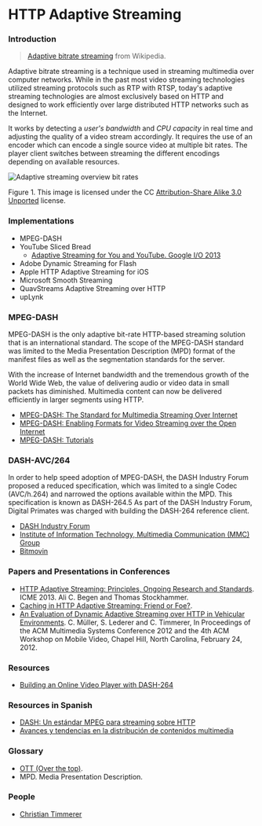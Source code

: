 HTTP Adaptive Streaming
=======================

### Introduction

> [Adaptive bitrate streaming](http://en.wikipedia.org/wiki/Adaptive_bitrate_streaming) from Wikipedia.

Adaptive bitrate streaming is a technique used in streaming multimedia over computer networks. While in the past most video streaming technologies utilized streaming protocols such as RTP with RTSP, today's adaptive streaming technologies are almost exclusively based on HTTP and designed to work efficiently over large distributed HTTP networks such as the Internet.

It works by detecting a *user's bandwidth* and *CPU capacity* in real time and adjusting the quality of a video stream accordingly. It requires the use of an encoder which can encode a single source video at multiple bit rates. The player client switches between streaming the different encodings depending on available resources.

![Adaptive streaming overview bit rates](http://upload.wikimedia.org/wikipedia/commons/thumb/9/99/Adaptive_streaming_overview_bit_rates_2011_07_28.png/800px-Adaptive_streaming_overview_bit_rates_2011_07_28.png)

Figure 1. This image is licensed under the CC [Attribution-Share Alike 3.0 Unported](http://creativecommons.org/licenses/by-sa/3.0/deed.en) license.


### Implementations
  * MPEG-DASH
  * YouTube Sliced Bread 
    * [Adaptive Streaming for You and YouTube. Google I/O 2013](https://developers.google.com/events/io/sessions/328181796)
  * Adobe Dynamic Streaming for Flash
  * Apple HTTP Adaptive Streaming for iOS
  * Microsoft Smooth Streaming
  * QuavStreams Adaptive Streaming over HTTP
  * upLynk

### MPEG-DASH

MPEG-DASH is the only adaptive bit-rate HTTP-based streaming solution that is an international standard.
The scope of the MPEG-DASH standard was limited to the Media Presentation Description (MPD) format of the manifest files as well as the segmentation standards for the server.

With the increase of Internet bandwidth and the tremendous growth of the World Wide Web, the value of delivering audio or video data in small packets has diminished. Multimedia content can now be delivered efficiently in larger segments using HTTP.

* [MPEG-DASH: The Standard for Multimedia Streaming Over Internet](http://mpeg.chiariglione.org/standards/mpeg-dash)
* [MPEG-DASH: Enabling Formats for Video Streaming over the Open Internet](https://tech.ebu.ch/docs/events/webinar043-mpeg-dash/presentations/ebu_mpeg-dash_webinar043.pdf)
* [MPEG-DASH: Tutorials](http://multimediacommunication.blogspot.co.at/2013/09/mpeg-dash-tutorials.html)
 

### DASH-AVC/264

In order to help speed adoption of MPEG-DASH, the DASH Industry Forum proposed a reduced specification, which was limited to a single Codec (AVC/h.264) and narrowed the options available within the MPD. This specification is known as DASH-264.5 As part of the DASH Industry Forum, Digital Primates was charged with building the DASH-264 reference client.

* [DASH Industry Forum](http://dashif.org)
* [Institute of Information Technology, Multimedia Communication (MMC) Group ](http://www-itec.aau.at/dash)
* [Bitmovin](http://www.bitmovin.net)

### Papers and Presentations in Conferences
* [HTTP Adaptive Streaming: Principles, Ongoing Research and Standards](http://www.employees.org/~acbegen/files/HAS_Tutorial_ICME_2013_Begen_Stockhammer.pdf). ICME 2013. Ali C. Begen and  Thomas Stockhammer.
* [Caching in HTTP Adaptive Streaming: Friend or Foe?](http://www.employees.org/~acbegen/files/ACM_NOSSDAV14_abegen.pdf).
* [An Evaluation of Dynamic Adaptive Streaming over HTTP in Vehicular Environments](http://www-itec.uni-klu.ac.at/bib/files/p37-mueller.pdf). C. Müller, S. Lederer and C. Timmerer, In Proceedings of the ACM Multimedia Systems Conference 2012 and the 4th ACM Workshop on Mobile Video, Chapel Hill, North Carolina, February 24, 2012.

### Resources
* [Building an Online Video Player with DASH-264](http://flippinawesome.org/2013/11/18/building-an-online-video-player-with-dash-264/#)

### Resources in Spanish
* [DASH: Un estándar MPEG para streaming sobre HTTP](http://upcommons.upc.edu/pfc/bitstream/2099.1/16894/1/84799.pdf)
* [Avances y tendencias en la distribución de contenidos multimedia](http://www.scc.uned.es/jornadasmaster/pdf/Charla1.pdf)

### Glossary
* [OTT (Over the top)](http://en.wikipedia.org/wiki/Over-the-top_content).
* MPD. Media Presentation Description.

### People
* [Christian Timmerer](https://plus.google.com/+ChristianTimmerer/posts)